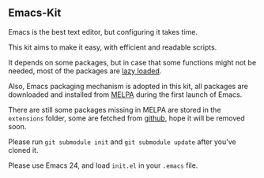 Emacs-Kit
---

Emacs is the best text editor, but configuring it takes time.

This kit aims to make it easy, with efficient and readable scripts.

It depends on some packages, but in case that some functions might not be needed, most of the packages are [lazy loaded](http://en.wikipedia.org/wiki/Lazy_loading).

Also, Emacs packaging mechanism is adopted in this kit, all packages are downloaded and installed from [MELPA](http://melpa.milkbox.net/) during the first launch of Emacs.

There are still some packages missing in MELPA are stored in the `extensions` folder, some are fetched from [github](http://github.com), hope it will be removed soon.

Please run `git submodule init` and `git submodule update` after you've cloned it.

Please use Emacs 24, and load `init.el` in your `.emacs` file.
